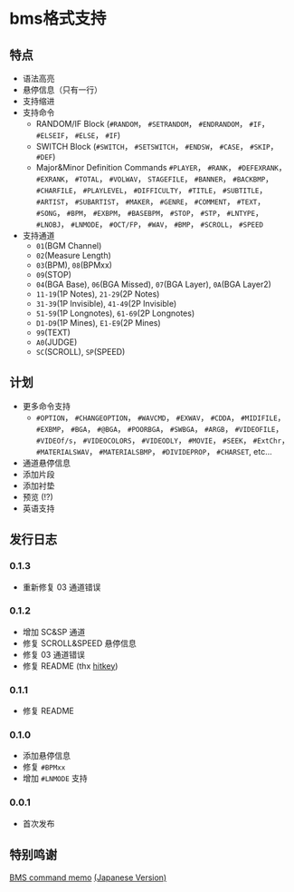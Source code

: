 # bms格式支持

## 特点

- 语法高亮
- 悬停信息（只有一行）
- 支持缩进
- 支持命令
  - RANDOM/IF Block
    (``#RANDOM``， ``#SETRANDOM``， ``#ENDRANDOM``， ``#IF``， ``#ELSEIF``， ``#ELSE``， ``#IF``)
  - SWITCH Block
    (``#SWITCH``， ``#SETSWITCH``， ``#ENDSW``， ``#CASE``， ``#SKIP``， ``#DEF``)
  - Major&Minor Definition Commands
    ``#PLAYER``， ``#RANK``， ``#DEFEXRANK``， ``#EXRANK``， ``#TOTAL``， ``#VOLWAV``， ``STAGEFILE``， ``#BANNER``， ``#BACKBMP``，``#CHARFILE``， ``#PLAYLEVEL``， ``#DIFFICULTY``， ``#TITLE``， ``#SUBTITLE``， ``#ARTIST``， ``#SUBARTIST``， ``#MAKER``， ``#GENRE``， ``#COMMENT``， ``#TEXT``， ``#SONG``， ``#BPM``， ``#EXBPM``， ``#BASEBPM``， ``#STOP``， ``#STP``， ``#LNTYPE``， ``#LNOBJ``， ``#LNMODE``， ``#OCT/FP``， ``#WAV``， ``#BMP``， ``#SCROLL``， ``#SPEED``
- 支持通道
  - ``01``(BGM Channel)
  - ``02``(Measure Length)
  - ``03``(BPM), ``08``(BPMxx)
  - ``09``(STOP)
  - ``04``(BGA Base), ``06``(BGA Missed), ``07``(BGA Layer), ``0A``(BGA Layer2)
  - ``11-19``(1P Notes), ``21-29``(2P Notes)
  - ``31-39``(1P Invisible), ``41-49``(2P Invisible)
  - ``51-59``(1P Longnotes), ``61-69``(2P Longnotes)
  - ``D1-D9``(1P Mines), ``E1-E9``(2P Mines)
  - ``99``(TEXT)
  - ``A0``(JUDGE)
  - ``SC``(SCROLL), ``SP``(SPEED)

## 计划

- 更多命令支持
  - ``#OPTION``， ``#CHANGEOPTION``， ``#WAVCMD``， ``#EXWAV``， ``#CDDA``， ``#MIDIFILE``， ``#EXBMP``， ``#BGA``， ``#@BGA``， ``#POORBGA``， ``#SWBGA``， ``#ARGB``， ``#VIDEOFILE``， ``#VIDEOf/s``， ``#VIDEOCOLORS``， ``#VIDEODLY``， ``#MOVIE``， ``#SEEK``， ``#ExtChr``， ``#MATERIALSWAV``， ``#MATERIALSBMP``， ``#DIVIDEPROP``， ``#CHARSET``, etc...
- 通道悬停信息
- 添加片段
- 添加衬垫
- 预览 (!?)
- 英语支持

## 发行日志

### 0.1.3

- 重新修复 03 通道错误

### 0.1.2

- 增加 SC&SP 通道
- 修复 SCROLL&SPEED 悬停信息
- 修复 03 通道错误
- 修复 README (thx [hitkey](https://hitkey.nekokan.dyndns.info/diary1908.php#D190807))

### 0.1.1

- 修复 README

### 0.1.0

- 添加悬停信息
- 修复 ``#BPMxx``
- 增加 ``#LNMODE`` 支持

### 0.0.1

- 首次发布

## 特别鸣谢

[BMS command memo](https://hitkey.nekokan.dyndns.info/cmds.htm) [(Japanese Version)](https://hitkey.nekokan.dyndns.info/cmdsJP.htm)
